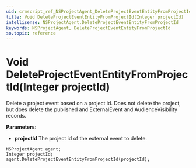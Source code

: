 ```yaml
---
uid: crmscript_ref_NSProjectAgent_DeleteProjectEventEntityFromProjectId
title: Void DeleteProjectEventEntityFromProjectId(Integer projectId)
intellisense: NSProjectAgent.DeleteProjectEventEntityFromProjectId
keywords: NSProjectAgent, DeleteProjectEventEntityFromProjectId
so.topic: reference
---
```


# Void DeleteProjectEventEntityFromProjectId(Integer projectId)

Delete a project event based on a project id. Does not delete the project, but does delete the published and ExternalEvent and AudienceVisibility records.

**Parameters:**
 - **projectId** The project id of the external event to delete.

```crmscript
NSProjectAgent agent;
Integer projectId;
agent.DeleteProjectEventEntityFromProjectId(projectId);
```

